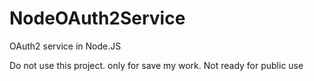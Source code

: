 NodeOAuth2Service
=================

OAuth2 service in Node.JS

Do not use this project. only for save my work. Not ready for public use
